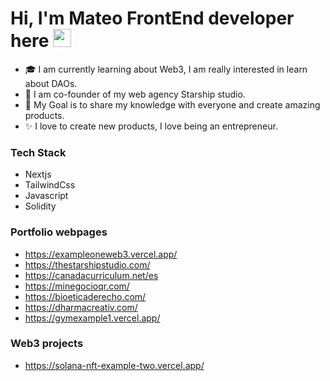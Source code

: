 # Hi, I'm Mateo FrontEnd developer here <img src="https://github.com/TheDudeThatCode/TheDudeThatCode/blob/master/Assets/Hi.gif" width="29px">


   - 🎓 I am currently learning about Web3, I am really interested in learn about DAOs.
   - 🔭 I am co-founder of my web agency Starship studio.
   - 🎯 My Goal is to share my knowledge with everyone and create amazing products.
   - ✨ I love to create new products, I love being an entrepreneur.

### Tech Stack
  - Nextjs
  - TailwindCss
  - Javascript
  - Solidity

### Portfolio webpages
  - https://exampleoneweb3.vercel.app/
  - https://thestarshipstudio.com/
  - https://canadacurriculum.net/es
  - https://minegocioqr.com/
  - https://bioeticaderecho.com/
  - https://dharmacreativ.com/
  - https://gymexample1.vercel.app/

### Web3 projects
  - https://solana-nft-example-two.vercel.app/





<!--
**m121/m121** is a ✨ _special_ ✨ repository because its `README.md` (this file) appears on your GitHub profile.

Here are some ideas to get you started:

- 🔭 I’m currently working on ...
- 🌱 I’m currently learning ...
- 👯 I’m looking to collaborate on ...
- 🤔 I’m looking for help with ...
- 💬 Ask me about ...
- 📫 How to reach me: ...
- 😄 Pronouns: ...
- ⚡ Fun fact: ...
-->
